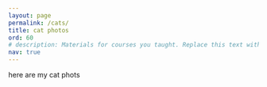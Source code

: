 ```yaml
---
layout: page
permalink: /cats/
title: cat photos
ord: 60
# description: Materials for courses you taught. Replace this text with your description.
nav: true
---
```



here are my cat phots